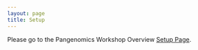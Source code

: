 ```yaml
---
layout: page
title: Setup
---
```

Please go to the Pangenomics Workshop Overview [Setup Page](https://czirion.github.io/pangenomics-workshop/setup.html).
